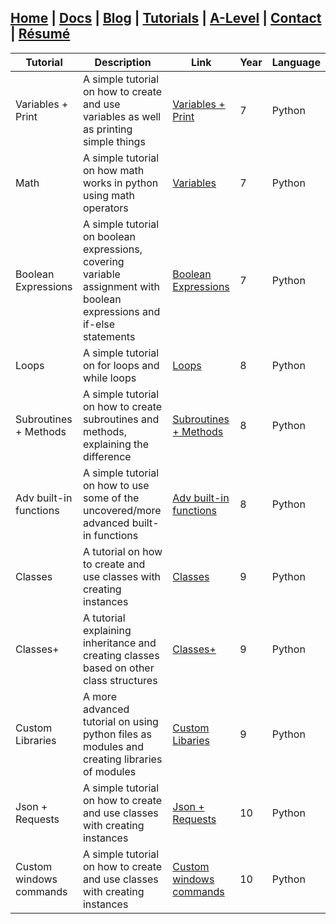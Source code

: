 ## [Home](http://libnexus.github.io/site) | [Docs](https://libnexus.github.io/site/docs) | [Blog](https://www.youtube.com/watch?v=dQw4w9WgXcQ) | [Tutorials](https://libnexus.github.io/site/tutorials) | [A-Level](https://libnexus.github.io/site/a-level) | [Contact](https://libnexus.github.io/site/contact) | [Résumé](https://libnexus.github.io/site/résumé)

| Tutorial | Description | Link | Year | Language |
| --- | --- | --- | --- | --- |
| Variables + Print | A simple tutorial on how to create and use variables as well as printing simple things | [Variables + Print](https://libnexus.github.io/site/tutorials/python/variables-and-print) | 7 | Python |
| Math | A simple tutorial on how math works in python using math operators | [Variables](https://libnexus.github.io/site/tutorials/python/variables) | 7 | Python |
| Boolean Expressions | A simple tutorial on boolean expressions, covering variable assignment with boolean expressions and if-else statements | [Boolean Expressions](https://libnexus.github.io/site/tutorials/python/booleanexpressions) | 7 | Python |
| Loops | A simple tutorial on for loops and while loops | [Loops](https://libnexus.github.io/site/tutorials/python/loops) | 8 | Python |
| Subroutines + Methods | A simple tutorial on how to create subroutines and methods, explaining the difference | [Subroutines + Methods](https://libnexus.github.io/site/tutorials/python/subroutines-and-methods) | 8 | Python |
| Adv built-in functions | A simple tutorial on how to use some of the uncovered/more advanced built-in functions | [Adv built-in functions](https://libnexus.github.io/site/tutorials/python/adv-built-in-functions-and-methods) | 8 | Python |
| Classes | A tutorial on how to create and use classes with creating instances | [Classes](https://libnexus.github.io/site/tutorials/python/classes) | 9 | Python |
| Classes+ | A tutorial explaining inheritance and creating classes based on other class structures | [Classes+](https://libnexus.github.io/site/tutorials/python/classesplus) | 9 | Python |
| Custom Libraries | A more advanced tutorial on using python files as modules and creating libraries of modules | [Custom Libaries](https://libnexus.github.io/site/tutorials/python/custom-libraries) | 9 | Python |
| Json + Requests  | A simple tutorial on how to create and use classes with creating instances | [Json + Requests](https://libnexus.github.io/site/tutorials/python/json-and-requests) | 10 | Python |
| Custom windows commands | A simple tutorial on how to create and use classes with creating instances | [Custom windows commands](https://libnexus.github.io/site/tutorials/python/custom-windows-commands) | 10 | Python |